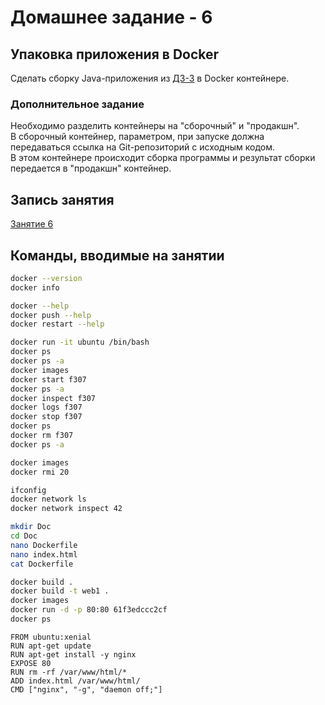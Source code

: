 # Домашнее задание - 6

## Упаковка приложения в Docker

Сделать сборку Java-приложения из [ДЗ-3](https://github.com/kovasorov/DevOpsCourse/tree/master/homework_03) в Docker контейнере.

### Дополнительное задание

Необходимо разделить контейнеры на "сборочный" и "продакшн". \
В сборочный контейнер, параметром, при запуске должна передаваться ссылка на Git-репозиторий с исходным кодом. \
В этом контейнере происходит сборка программы и результат сборки передается в "продакшн" контейнер.

## Запись занятия

[Занятие 6](https://meet76231018.adobeconnect.com/p6vnuo3f6y38/)

## Команды, вводимые на занятии

```Bash
docker --version
docker info

docker --help
docker push --help
docker restart --help

docker run -it ubuntu /bin/bash
docker ps
docker ps -a
docker images
docker start f307
docker ps -a
docker inspect f307
docker logs f307
docker stop f307
docker ps
docker rm f307
docker ps -a

docker images
docker rmi 20

ifconfig
docker network ls
docker network inspect 42

mkdir Doc
cd Doc
nano Dockerfile
nano index.html
cat Dockerfile

docker build .
docker build -t web1 .
docker images
docker run -d -p 80:80 61f3edccc2cf
docker ps
```

```Docker
FROM ubuntu:xenial
RUN apt-get update
RUN apt-get install -y nginx
EXPOSE 80
RUN rm -rf /var/www/html/*
ADD index.html /var/www/html/
CMD ["nginx", "-g", "daemon off;"]
```
